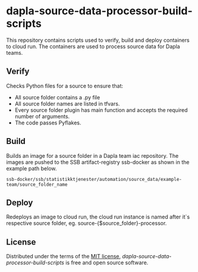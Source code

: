 # dapla-source-data-processor-build-scripts

This repository contains scripts used to verify, build and deploy containers to cloud run. The containers are used to process source data for Dapla teams.

## Verify
Checks Python files for a source to ensure that:
- All source folder contains a .py file
- All source folder names are listed in tfvars.
- Every source folder plugin has main function and accepts the required number of arguments.
- The code passes Pyflakes.

## Build
Builds an image for a source folder in a Dapla team iac repository. The images are pushed to the SSB artifact-registry ssb-docker as shown in the example path below.

```ssb-docker/ssb/statistikktjenester/automation/source_data/example-team/source_folder_name```

## Deploy
Redeploys an image to cloud run, the cloud run instance is named after it`s respective source folder, eg. source-{$source_folder}-processor.

## License

Distributed under the terms of the [MIT license][license],
_dapla-source-data-processor-build-scripts_ is free and open source software.

<!-- github-only -->

[license]: https://github.com/statisticsnorway/ssb-project-cli/blob/main/LICENSE
